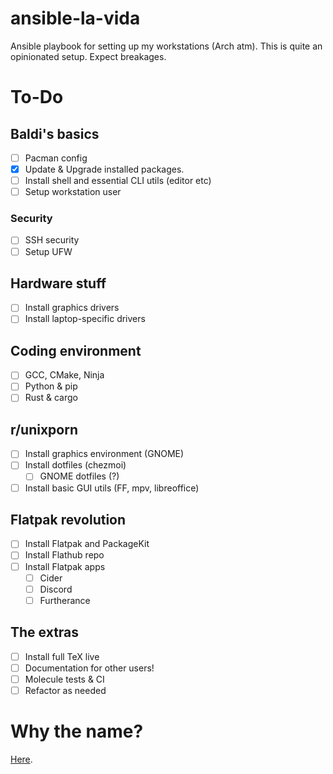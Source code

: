# ansible-la-vida
Ansible playbook for setting up my workstations (Arch atm).
This is quite an opinionated setup. Expect breakages.

# To-Do

## Baldi's basics
- [ ] Pacman config
- [x] Update & Upgrade installed packages.
- [ ] Install shell and essential CLI utils (editor etc)
- [ ] Setup workstation user

### Security
- [ ] SSH security
- [ ] Setup UFW

## Hardware stuff
- [ ] Install graphics drivers
- [ ] Install laptop-specific drivers

## Coding environment
- [ ] GCC, CMake, Ninja
- [ ] Python & pip
- [ ] Rust & cargo

## r/unixporn
- [ ] Install graphics environment (GNOME)
- [ ] Install dotfiles (chezmoi)
  - [ ] GNOME dotfiles (?)
- [ ] Install basic GUI utils (FF, mpv, libreoffice)

## Flatpak revolution
- [ ] Install Flatpak and PackageKit
- [ ] Install Flathub repo
- [ ] Install Flatpak apps
  - [ ] Cider
  - [ ] Discord
  - [ ] Furtherance

## The extras
- [ ] Install full TeX live
- [ ] Documentation for other users!
- [ ] Molecule tests & CI
- [ ] Refactor as needed

# Why the name?
[Here](https://www.youtube.com/watch?v=rBR1nwYIFck).
